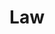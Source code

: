 ---
title: "Law"

domain:
  grantedPower: |
    You cast law spells at +1 caster level.
  spells: |
     1. {% spell_link protection-from-chaos %}
     1. {% spell_link calm-emotions %}
     1. {% spell_link magic-circle-against-chaos %}
     1. {% spell_link orders-wrath %}
     1. {% spell_link dispel-chaos %}
     1. {% spell_link hold-monster %}
     1. {% spell_link dictum %}
     1. {% spell_link shield-of-law %}
     1. {% spell_link summon-monster-ix %}<sup>1</sup>
  notes: |
    <sup>1</sup>Cast as a law spell only.
---